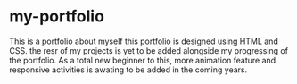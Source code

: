 # my-portfolio
This is a portfolio about myself
this portfolio is designed using HTML and CSS.
the resr of my projects is yet to be added alongside my progressing of the portfolio.
As a total new beginner to this, more animation feature and responsive activities is awating to be added in the coming years.
